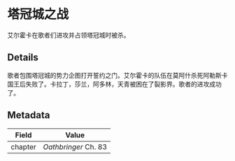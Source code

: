 # 塔冠城之战
艾尔霍卡在歌者们进攻并占领塔冠城时被杀。

## Details
歌者包围塔冠城的势力企图打开誓约之门。艾尔霍卡的队伍在莫阿什杀死阿勒斯卡国王后失败了。卡拉丁，莎兰，阿多林，天青被困在了裂影界。歌者的进攻成功了。

## Metadata
| Field | Value |
| ----- | ----- |
| chapter | *Oathbringer* Ch. 83 |
